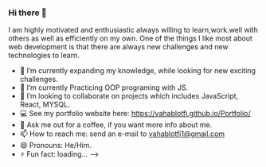 ### Hi there 👋

I am highly motivated and enthusiastic always willing to learn,work.well with others as well as efficiently on my own.
One of the things I like most about web development is that there are always new challenges and new technologies to learn. 

- 🔭 I’m currently expanding my knowledge, while looking for new exciting challenges.
- 🌱 I’m currently Practicing OOP programing with JS.
- 👯 I’m looking to collaborate on projects which includes JavaScript, React, MYSQL. 
- 💻 See my portfolio website here: https://vahablotfi.github.io/Portfolio/
- 💬 Ask me out for a coffee, if you want more info about me. 
- 📫 How to reach me: send an e-mail to vahablotfi1@gmail.com
- 😄 Pronouns: He/Him.
- ⚡ Fun fact: loading...
-->
